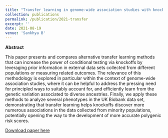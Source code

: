 ```yaml
---
title: "Transfer learning in genome-wide association studies with knockoffs"
collection: publications
permalink: /publication/2021-transfer
excerpt: ''
date: 2021-08-19
venue: 'Sankhya B'
---
```


**Abstract**

This paper presents and compares alternative transfer learning methods that can increase the power of conditional testing via knockoffs by leveraging prior information in external data sets collected from different populations or measuring related outcomes. The relevance of this methodology is explored in particular within the context of genome-wide association studies, where it can be helpful to address the pressing need for principled ways to suitably account for, and efficiently learn from the genetic variation associated to diverse ancestries. Finally, we apply these methods to analyze several phenotypes in the UK Biobank data set, demonstrating that transfer learning helps knockoffs discover more numerous associations in the data collected from minority populations, potentially opening the way to the development of more accurate polygenic risk scores. 

[Download paper here](http://msesia.github.io/files/transfer-knockoffs.pdf)
